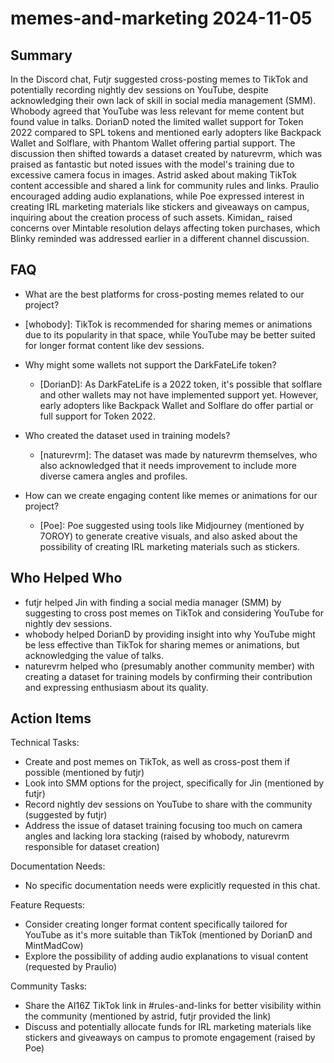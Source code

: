# memes-and-marketing 2024-11-05

## Summary
 In the Discord chat, Futjr suggested cross-posting memes to TikTok and potentially recording nightly dev sessions on YouTube, despite acknowledging their own lack of skill in social media management (SMM). Whobody agreed that YouTube was less relevant for meme content but found value in talks. DorianD noted the limited wallet support for Token 2022 compared to SPL tokens and mentioned early adopters like Backpack Wallet and Solflare, with Phantom Wallet offering partial support. The discussion then shifted towards a dataset created by naturevrm, which was praised as fantastic but noted issues with the model's training due to excessive camera focus in images. Astrid asked about making TikTok content accessible and shared a link for community rules and links. Praulio encouraged adding audio explanations, while Poe expressed interest in creating IRL marketing materials like stickers and giveaways on campus, inquiring about the creation process of such assets. Kimidan_ raised concerns over Mintable resolution delays affecting token purchases, which Blinky reminded was addressed earlier in a different channel discussion.

## FAQ
 - What are the best platforms for cross-posting memes related to our project?
  - [whobody]: TikTok is recommended for sharing memes or animations due to its popularity in that space, while YouTube may be better suited for longer format content like dev sessions.

- Why might some wallets not support the DarkFateLife token?
  - [DorianD]: As DarkFateLife is a 2022 token, it's possible that solflare and other wallets may not have implemented support yet. However, early adopters like Backpack Wallet and Solflare do offer partial or full support for Token 2022.

- Who created the dataset used in training models?
  - [naturevrm]: The dataset was made by naturevrm themselves, who also acknowledged that it needs improvement to include more diverse camera angles and profiles.

- How can we create engaging content like memes or animations for our project?
  - [Poe]: Poe suggested using tools like Midjourney (mentioned by 7OROY) to generate creative visuals, and also asked about the possibility of creating IRL marketing materials such as stickers.

## Who Helped Who
 - futjr helped Jin with finding a social media manager (SMM) by suggesting to cross post memes on TikTok and considering YouTube for nightly dev sessions.
- whobody helped DorianD by providing insight into why YouTube might be less effective than TikTok for sharing memes or animations, but acknowledging the value of talks.
- naturevrm helped who (presumably another community member) with creating a dataset for training models by confirming their contribution and expressing enthusiasm about its quality.

## Action Items
 Technical Tasks:
  - Create and post memes on TikTok, as well as cross-post them if possible (mentioned by futjr)
  - Look into SMM options for the project, specifically for Jin (mentioned by futjr)
  - Record nightly dev sessions on YouTube to share with the community (suggested by futjr)
  - Address the issue of dataset training focusing too much on camera angles and lacking lora stacking (raised by whobody, naturevrm responsible for dataset creation)

Documentation Needs:
  - No specific documentation needs were explicitly requested in this chat.

Feature Requests:
  - Consider creating longer format content specifically tailored for YouTube as it's more suitable than TikTok (mentioned by DorianD and MintMadCow)
  - Explore the possibility of adding audio explanations to visual content (requested by Praulio)

Community Tasks:
  - Share the AI16Z TikTok link in #rules-and-links for better visibility within the community (mentioned by astrid, futjr provided the link)
  - Discuss and potentially allocate funds for IRL marketing materials like stickers and giveaways on campus to promote engagement (raised by Poe)

